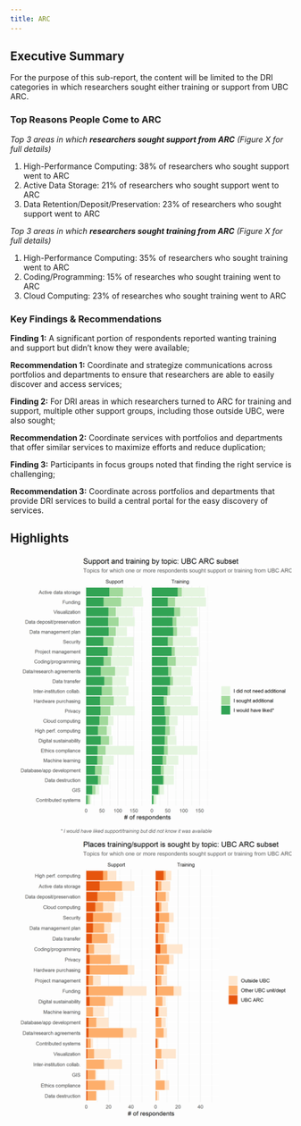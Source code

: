 ```yaml
---
title: ARC
---
```


## Executive Summary

For the purpose of this sub-report, the content will be limited to the DRI categories in which researchers sought either training or support from UBC ARC.       


### Top Reasons People Come to ARC


_Top 3 areas in which **researchers sought support from ARC** (Figure X for full details)_

1. High-Performance Computing: 38% of researchers who sought support went to ARC
2. Active Data Storage: 21% of researchers who sought support went to ARC
3. Data Retention/Deposit/Preservation: 23% of researchers who sought support went to ARC

_Top 3 areas in which **researchers sought training from ARC** (Figure X for full details)_

1. High-Performance Computing: 35% of researchers who sought training went to ARC
2. Coding/Programming:  15% of researches who sought training went to ARC
3. Cloud Computing:  23% of researches who sought training went to ARC

### Key Findings & Recommendations

**Finding 1:**  A significant portion of respondents reported wanting training and support but didn’t know they were available; 

**Recommendation 1:**  Coordinate and strategize communications across portfolios and departments to ensure that researchers are able to easily discover and access services; 
 
 
**Finding 2:**  For DRI areas in which researchers turned to ARC for training and support, multiple other support groups, including those outside UBC, were also sought;  

**Recommendation 2:**  Coordinate services with portfolios and departments that offer similar services to maximize efforts and reduce duplication; 


**Finding 3:**  Participants in focus groups noted that finding the right service is challenging; 

**Recommendation 3:**  Coordinate across portfolios and departments that provide DRI services to build a central portal for the easy discovery of services. 


## Highlights

<img class="figure-sub" alt="Need for support/training" src="graphs/UBC_ARC_support-training.png">

<img class="figure-sub" alt="Places support is sought" src="graphs/UBC_ARC_where.png">


